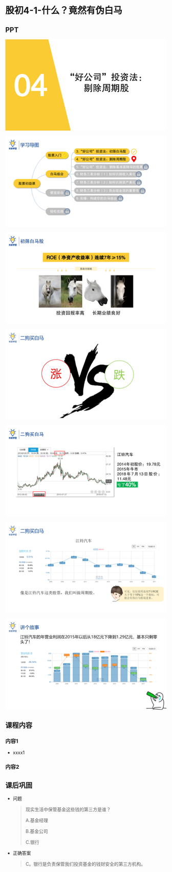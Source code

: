 # 股初4-1-什么？竟然有伪白马

## PPT

![课程ppt](assets/4-1-1.jpeg)

![课程ppt](assets/4-1-2.jpeg)

![课程ppt](assets/4-1-3.jpeg)

![课程ppt](assets/4-1-4.jpeg)

![课程ppt](assets/4-1-5.jpeg)

![课程ppt](assets/4-1-6.jpeg)

![课程ppt](assets/4-1-7.jpeg)

## 课程内容

### 内容1

- xxxx1

  > 

### 内容2

## 课后巩固

- 问题

  > 现实生活中保管基金这些钱的第三方是谁？
  >
  > A.基金经理
  >
  > B.基金公司
  >
  > C.银行

- 正确答案

  > C。银行是负责保管我们投资基金的钱财安全的第三方机构。